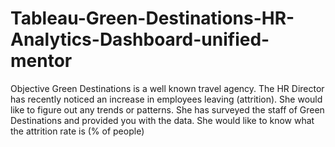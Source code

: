 # Tableau-Green-Destinations-HR-Analytics-Dashboard-unified-mentor
Objective  Green Destinations is a well known travel agency. The HR Director has recently noticed an increase in employees leaving (attrition). She would like to figure out any trends or patterns. She has surveyed the staff of Green Destinations and provided you with the data.  She would like to know what the attrition rate is (% of people)
